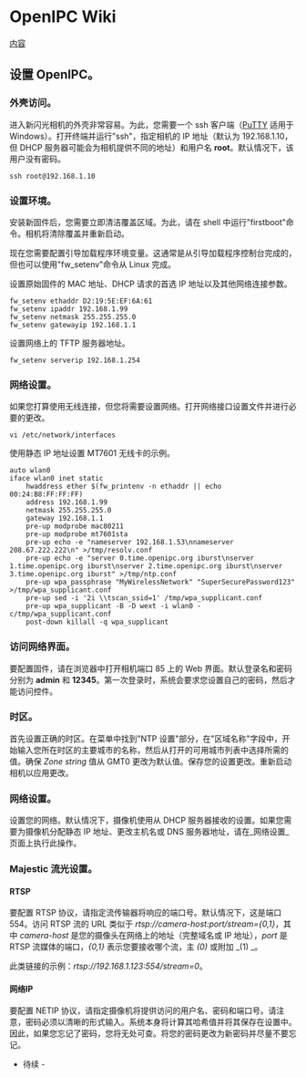 # OpenIPC Wiki 
[内容](../README.zh.md)

设置 OpenIPC。 
------------------

### 外壳访问。

进入新闪光相机的外壳非常容易。为此，您需要一个 ssh 客户端（[PuTTY](https://putty.org/) 适用于 Windows）。打开终端并运行"ssh"，指定相机的 IP 地址（默认为 192.168.1.10，但 DHCP 服务器可能会为相机提供不同的地址）和用户名 __root__。默认情况下，该用户没有密码。
```
ssh root@192.168.1.10
```


### 设置环境。

安装新固件后，您需要立即清洁覆盖区域。为此，请在 shell 中运行"firstboot"命令。相机将清除覆盖并重新启动。

现在您需要配置引导加载程序环境变量。这通常是从引导加载程序控制台完成的，但也可以使用"fw_setenv"命令从 Linux 完成。

设置原始固件的 MAC 地址、DHCP 请求的首选 IP 地址以及其他网络连接参数。

```
fw_setenv ethaddr D2:19:5E:EF:6A:61
fw_setenv ipaddr 192.168.1.99
fw_setenv netmask 255.255.255.0
fw_setenv gatewayip 192.168.1.1
```
设置网络上的 TFTP 服务器地址。
```
fw_setenv serverip 192.168.1.254
```


### 网络设置。

如果您打算使用无线连接，但您将需要设置网络。打开网络接口设置文件并进行必要的更改。

```
vi /etc/network/interfaces
```
使用静态 IP 地址设置 MT7601 无线卡的示例。
```
auto wlan0
iface wlan0 inet static
    hwaddress ether $(fw_printenv -n ethaddr || echo 00:24:B8:FF:FF:FF)
    address 192.168.1.99
    netmask 255.255.255.0
    gateway 192.168.1.1
    pre-up modprobe mac80211
    pre-up modprobe mt7601sta
    pre-up echo -e "nameserver 192.168.1.53\nnameserver 208.67.222.222\n" >/tmp/resolv.conf
    pre-up echo -e "server 0.time.openipc.org iburst\nserver 1.time.openipc.org iburst\nserver 2.time.openipc.org iburst\nserver 3.time.openipc.org iburst" >/tmp/ntp.conf
    pre-up wpa_passphrase "MyWirelessNetwork" "SuperSecurePassword123" >/tmp/wpa_supplicant.conf
    pre-up sed -i '2i \\tscan_ssid=1' /tmp/wpa_supplicant.conf
    pre-up wpa_supplicant -B -D wext -i wlan0 -c/tmp/wpa_supplicant.conf
    post-down killall -q wpa_supplicant
```

### 访问网络界面。

要配置固件，请在浏览器中打开相机端口 85 上的 Web 界面。默认登录名和密码分别为 __admin__ 和 __12345__。第一次登录时，系统会要求您设置自己的密码，然后才能访问控件。

### 时区。

首先设置正确的时区。在菜单中找到"NTP 设置"部分，在"区域名称"字段中，开始输入您所在时区的主要城市的名称，然后从打开的可用城市列表中选择所需的值。确保 _Zone string_ 值从 GMT0 更改为默认值。保存您的设置更改。重新启动相机以应用更改。

### 网络设置。

设置您的网络。默认情况下，摄像机使用从 DHCP 服务器接收的设置。如果您需要为摄像机分配静态 IP 地址、更改主机名或 DNS 服务器地址，请在_网络设置_页面上执行此操作。

### Majestic 流光设置。

#### RTSP

要配置 RTSP 协议，请指定流传输器将响应的端口号。默认情况下，这是端口 554。访问 RTSP 流的 URL 类似于 _rtsp://camera-host:port/stream={0,1}_，其中 _camera-host_ 是您的摄像头在网络上的地址（完整域名或 IP 地址），_port_ 是 RTSP 流媒体的端口，_{0,1}_ 表示您要接收哪个流，主 _(0)_ 或附加 _(1) _。

此类链接的示例：_rtsp://192.168.1.123:554/stream=0_。

#### 网络IP

要配置 NETIP 协议，请指定摄像机将提供访问的用户名、密码和端口号。请注意，密码必须以清晰的形式输入。系统本身将计算其哈希值并将其保存在设置中。因此，如果您忘记了密码，您将无处可查。将您的密码更改为新密码并尽量不要忘记。

 -  待续  - 

